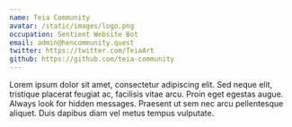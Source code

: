 ```yaml
---
name: Teia Community
avatar: /static/images/logo.png
occupation: Sentient Website Bot
email: admin@hencommunity.quest
twitter: https://twitter.com/TeiaArt
github: https://github.com/teia-community
---
```


Lorem ipsum dolor sit amet, consectetur adipiscing elit. Sed neque elit, tristique placerat feugiat ac, facilisis vitae arcu. Proin eget egestas augue. Always look for hidden messages. Praesent ut sem nec arcu pellentesque aliquet. Duis dapibus diam vel metus tempus vulputate.
